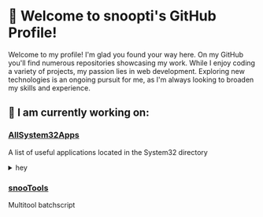 <!DOCTYPE html>
<html lang="en">
  <body>
    <!--Introduction-->
    <h1>👋 Welcome to snoopti's GitHub Profile!</h1>
    <p>
      Welcome to my profile! I'm glad you found your way here. On my GitHub
      you'll find numerous repositories showcasing my work. While I enjoy coding
      a variety of projects, my passion lies in web development. Exploring new
      technologies is an ongoing pursuit for me, as I'm always looking to
      broaden my skills and experience.
    </p>
    <!--Projects-->
    <h2>🚀 I am currently working on:</h2>
    <h3>
      <a href="https://github.com/snoopti/AllSystem32Apps">AllSystem32Apps</a>
    </h3>
    <p>A list of useful applications located in the System32 directory</p>
    <details>
      <summary>
        hey
      </summary>
      <p>Broo</p>
    </details>
    <h3><a href="https://github.com/snoopti/snooTools">snooTools</a></h3>
    <p>Multitool batchscript</p>
  </body>
</html>
